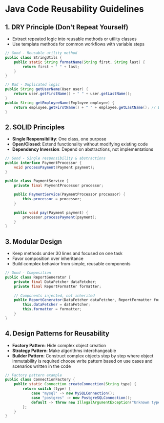 # Java Code Reusability Guidelines

## 1. DRY Principle (Don't Repeat Yourself)

- Extract repeated logic into reusable methods or utility classes
- Use template methods for common workflows with variable steps
```java
// Good - Reusable utility method
public class StringUtils {
    public static String formatName(String first, String last) {
        return first + " " + last;
    }
}

// Bad - Duplicated logic
public String getUserName(User user) {
    return user.getFirstName() + " " + user.getLastName();
}
public String getEmployeeName(Employee employee) {
    return employee.getFirstName() + " " + employee.getLastName(); // Duplicated
}
```

## 2. SOLID Principles

- **Single Responsibility**: One class, one purpose
- **Open/Closed**: Extend functionality without modifying existing code
- **Dependency Inversion**: Depend on abstractions, not implementations
```java
// Good - Single responsibility & abstractions
public interface PaymentProcessor {
    void processPayment(Payment payment);
}

public class PaymentService {
    private final PaymentProcessor processor;
    
    public PaymentService(PaymentProcessor processor) {
        this.processor = processor;
    }
    
    public void pay(Payment payment) {
        processor.processPayment(payment);
    }
}
```

## 3. Modular Design

- Keep methods under 30 lines and focused on one task
- Favor composition over inheritance
- Build complex behavior from simple, reusable components
```java
// Good - Composition
public class ReportGenerator {
    private final DataFetcher dataFetcher;
    private final ReportFormatter formatter;
    
    // Components injected, not inherited
    public ReportGenerator(DataFetcher dataFetcher, ReportFormatter formatter) {
        this.dataFetcher = dataFetcher;
        this.formatter = formatter;
    }
}
```

## 4. Design Patterns for Reusability

- **Factory Pattern**: Hide complex object creation
- **Strategy Pattern**: Make algorithms interchangeable
- **Builder Pattern**: Construct complex objects step by step where object immutability is required
choose write pattern based on use cases and scenarios written in the code

```java
// Factory pattern example
public class ConnectionFactory {
    public static Connection createConnection(String type) {
        return switch (type) {
            case "mysql" -> new MySQLConnection();
            case "postgres" -> new PostgreSQLConnection();
            default -> throw new IllegalArgumentException("Unknown type: " + type);
        };
    }
}
``` 